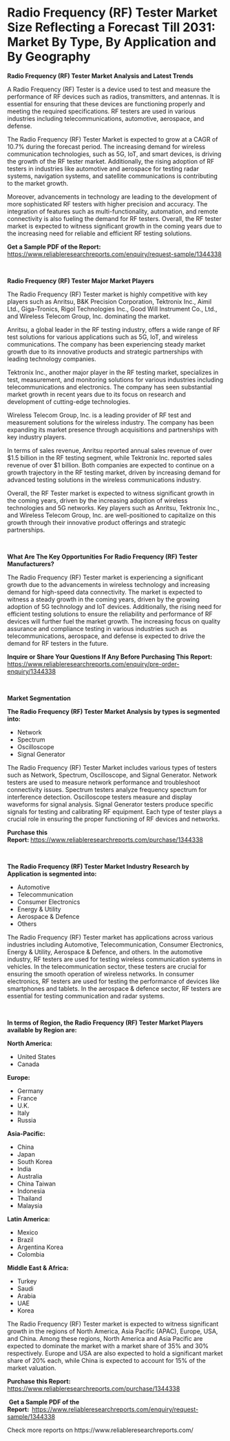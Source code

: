 <p><h1>Radio Frequency (RF) Tester Market Size Reflecting a Forecast Till 2031: Market By Type, By Application and By Geography</h1></p><p><strong>Radio Frequency (RF) Tester Market Analysis and Latest Trends</strong></p>
<p><p>A Radio Frequency (RF) Tester is a device used to test and measure the performance of RF devices such as radios, transmitters, and antennas. It is essential for ensuring that these devices are functioning properly and meeting the required specifications. RF testers are used in various industries including telecommunications, automotive, aerospace, and defense.</p><p>The Radio Frequency (RF) Tester Market is expected to grow at a CAGR of 10.7% during the forecast period. The increasing demand for wireless communication technologies, such as 5G, IoT, and smart devices, is driving the growth of the RF tester market. Additionally, the rising adoption of RF testers in industries like automotive and aerospace for testing radar systems, navigation systems, and satellite communications is contributing to the market growth.</p><p>Moreover, advancements in technology are leading to the development of more sophisticated RF testers with higher precision and accuracy. The integration of features such as multi-functionality, automation, and remote connectivity is also fueling the demand for RF testers. Overall, the RF tester market is expected to witness significant growth in the coming years due to the increasing need for reliable and efficient RF testing solutions.</p></p>
<p><strong>Get a Sample PDF of the Report:&nbsp;</strong> <a href="https://www.reliableresearchreports.com/enquiry/request-sample/1344338">https://www.reliableresearchreports.com/enquiry/request-sample/1344338</a></p>
<p>&nbsp;</p>
<p><strong>Radio Frequency (RF) Tester Major Market Players</strong></p>
<p><p>The Radio Frequency (RF) Tester market is highly competitive with key players such as Anritsu, B&K Precision Corporation, Tektronix Inc., Aimil Ltd., Giga-Tronics, Rigol Technologies Inc., Good Will Instrument Co., Ltd., and Wireless Telecom Group, Inc. dominating the market.</p><p>Anritsu, a global leader in the RF testing industry, offers a wide range of RF test solutions for various applications such as 5G, IoT, and wireless communications. The company has been experiencing steady market growth due to its innovative products and strategic partnerships with leading technology companies.</p><p>Tektronix Inc., another major player in the RF testing market, specializes in test, measurement, and monitoring solutions for various industries including telecommunications and electronics. The company has seen substantial market growth in recent years due to its focus on research and development of cutting-edge technologies.</p><p>Wireless Telecom Group, Inc. is a leading provider of RF test and measurement solutions for the wireless industry. The company has been expanding its market presence through acquisitions and partnerships with key industry players.</p><p>In terms of sales revenue, Anritsu reported annual sales revenue of over $1.5 billion in the RF testing segment, while Tektronix Inc. reported sales revenue of over $1 billion. Both companies are expected to continue on a growth trajectory in the RF testing market, driven by increasing demand for advanced testing solutions in the wireless communications industry.</p><p>Overall, the RF Tester market is expected to witness significant growth in the coming years, driven by the increasing adoption of wireless technologies and 5G networks. Key players such as Anritsu, Tektronix Inc., and Wireless Telecom Group, Inc. are well-positioned to capitalize on this growth through their innovative product offerings and strategic partnerships.</p></p>
<p>&nbsp;</p>
<p><strong>What Are The Key Opportunities For Radio Frequency (RF) Tester Manufacturers?</strong></p>
<p><p>The Radio Frequency (RF) Tester market is experiencing a significant growth due to the advancements in wireless technology and increasing demand for high-speed data connectivity. The market is expected to witness a steady growth in the coming years, driven by the growing adoption of 5G technology and IoT devices. Additionally, the rising need for efficient testing solutions to ensure the reliability and performance of RF devices will further fuel the market growth. The increasing focus on quality assurance and compliance testing in various industries such as telecommunications, aerospace, and defense is expected to drive the demand for RF testers in the future.</p></p>
<p><strong>Inquire or Share Your Questions If Any Before Purchasing This Report:</strong> <a href="https://www.reliableresearchreports.com/enquiry/pre-order-enquiry/1344338">https://www.reliableresearchreports.com/enquiry/pre-order-enquiry/1344338</a></p>
<p>&nbsp;</p>
<p><strong>Market Segmentation</strong></p>
<p><strong>The Radio Frequency (RF) Tester Market Analysis by types is segmented into:</strong></p>
<p><ul><li>Network</li><li>Spectrum</li><li>Oscilloscope</li><li>Signal Generator</li></ul></p>
<p><p>The Radio Frequency (RF) Tester Market includes various types of testers such as Network, Spectrum, Oscilloscope, and Signal Generator. Network testers are used to measure network performance and troubleshoot connectivity issues. Spectrum testers analyze frequency spectrum for interference detection. Oscilloscope testers measure and display waveforms for signal analysis. Signal Generator testers produce specific signals for testing and calibrating RF equipment. Each type of tester plays a crucial role in ensuring the proper functioning of RF devices and networks.</p></p>
<p><strong>Purchase this Report:&nbsp;</strong><a href="https://www.reliableresearchreports.com/purchase/1344338">https://www.reliableresearchreports.com/purchase/1344338</a></p>
<p>&nbsp;</p>
<p><strong>The Radio Frequency (RF) Tester Market Industry Research by Application is segmented into:</strong></p>
<p><ul><li>Automotive</li><li>Telecommunication</li><li>Consumer Electronics</li><li>Energy & Utility</li><li>Aerospace & Defence</li><li>Others</li></ul></p>
<p><p>The Radio Frequency (RF) Tester market has applications across various industries including Automotive, Telecommunication, Consumer Electronics, Energy & Utility, Aerospace & Defence, and others. In the automotive industry, RF testers are used for testing wireless communication systems in vehicles. In the telecommunication sector, these testers are crucial for ensuring the smooth operation of wireless networks. In consumer electronics, RF testers are used for testing the performance of devices like smartphones and tablets. In the aerospace & defence sector, RF testers are essential for testing communication and radar systems.</p></p>
<p>&nbsp;</p>
<p><strong>In terms of Region, the Radio Frequency (RF) Tester Market Players available by Region are:</strong></p>
<p>
    <p> <strong> North America: </strong>
        <ul>
            <li>United States</li>
            <li>Canada</li>
        </ul>
        </p> 
    <p> <strong> Europe: </strong>
        <ul>
            <li>Germany</li>
            <li>France</li>
            <li>U.K.</li>
            <li>Italy</li>
            <li>Russia</li>
        </ul>
        </p> 
    <p> <strong> Asia-Pacific: </strong>
        <ul>
            <li>China</li>
            <li>Japan</li>
            <li>South Korea</li>
            <li>India</li>
            <li>Australia</li>
            <li>China Taiwan</li>
            <li>Indonesia</li>
            <li>Thailand</li>
            <li>Malaysia</li>
        </ul>
        </p> 
    <p> <strong> Latin America: </strong>
        <ul>
            <li>Mexico</li>
            <li>Brazil</li>
            <li>Argentina Korea</li>
            <li>Colombia</li>
        </ul>
        </p> 
    <p> <strong> Middle East & Africa: </strong>
        <ul>
            <li>Turkey</li>
            <li>Saudi</li>
            <li>Arabia</li>
            <li>UAE</li>
            <li>Korea</li>
        </ul>
    </p>
    </p>
<p><p>The Radio Frequency (RF) Tester market is expected to witness significant growth in the regions of North America, Asia Pacific (APAC), Europe, USA, and China. Among these regions, North America and Asia Pacific are expected to dominate the market with a market share of 35% and 30% respectively. Europe and USA are also expected to hold a significant market share of 20% each, while China is expected to account for 15% of the market valuation.</p></p>
<p><strong>Purchase this Report: </strong><a href="https://www.reliableresearchreports.com/purchase/1344338">https://www.reliableresearchreports.com/purchase/1344338</a></p>
<p>&nbsp;<strong>Get a Sample PDF of the Report:&nbsp;&nbsp;</strong><a href="https://www.reliableresearchreports.com/enquiry/request-sample/1344338">https://www.reliableresearchreports.com/enquiry/request-sample/1344338</a></p>
<p><strong></strong></p>
<p>Check more reports on https://www.reliableresearchreports.com/</p>